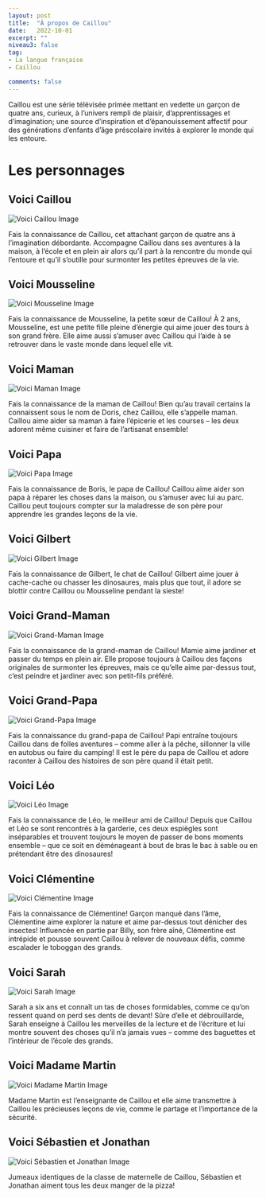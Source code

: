 ```yaml
---
layout: post
title:  "À propos de Caillou"
date:   2022-10-01
excerpt: ""
niveau3: false
tag:
- La langue française
- Caillou

comments: false
---
```

<img style="display: none;" src="/assets/img/thumbnails/caillou.jpg" alt="" width="1" height="1">

Caillou est une série télévisée primée mettant en vedette un garçon de quatre ans, curieux, à l’univers rempli de plaisir, d’apprentissages et d’imagination; une source d’inspiration et d’épanouissement affectif pour des générations d’enfants d’âge préscolaire invités à explorer le monde qui les entoure.

# Les personnages



## Voici Caillou

![Voici Caillou Image](https://content-fr.caillou.com/uploads/2016/03/01_Caillou_Character_Caillou_719x405-1.jpg)

Fais la connaissance de Caillou, cet attachant garçon de quatre ans à l’imagination débordante. Accompagne Caillou dans ses aventures à la maison, à l’école et en plein air alors qu’il part à la rencontre du monde qui l’entoure et qu’il s’outille pour surmonter les petites épreuves de la vie.



## Voici Mousseline

![Voici Mousseline Image](https://content-fr.caillou.com/uploads/2016/03/02_Caillou_Character_Mousseline_719x405-1.jpg)

Fais la connaissance de Mousseline, la petite sœur de Caillou! À 2 ans, Mousseline, est une petite fille pleine d’énergie qui aime jouer des tours à son grand frère. Elle aime aussi s’amuser avec Caillou qui l’aide à se retrouver dans le vaste monde dans lequel elle vit.



## Voici Maman

![Voici Maman Image](https://content-fr.caillou.com/uploads/2016/03/03_Caillou_Character_Maman_719x405-1.jpg)

Fais la connaissance de la maman de Caillou! Bien qu’au travail certains la connaissent sous le nom de Doris, chez Caillou, elle s’appelle maman. Caillou aime aider sa maman à faire l’épicerie et les courses – les deux adorent même cuisiner et faire de l’artisanat ensemble!



## Voici Papa

![Voici Papa Image](https://content-fr.caillou.com/uploads/2016/03/04_Caillou_Character_papa_719x405-1.jpg)

Fais la connaissance de Boris, le papa de Caillou! Caillou aime aider son papa à réparer les choses dans la maison, ou s’amuser avec lui au parc. Caillou peut toujours compter sur la maladresse de son père pour apprendre les grandes leçons de la vie.



## Voici Gilbert

![Voici Gilbert Image](https://content-fr.caillou.com/uploads/2016/03/05_Caillou_Character_Gilbert_719x405-1.jpg)

Fais la connaissance de Gilbert, le chat de Caillou! Gilbert aime jouer à cache-cache ou chasser les dinosaures, mais plus que tout, il adore se blottir contre Caillou ou Mousseline pendant la sieste!



## Voici Grand-Maman

![Voici Grand-Maman Image](https://content-fr.caillou.com/uploads/2016/03/06_Caillou_Character_Grandmaman_719x405-1.jpg)

Fais la connaissance de la grand-maman de Caillou! Mamie aime jardiner et passer du temps en plein air. Elle propose toujours à Caillou des façons originales de surmonter les épreuves, mais ce qu’elle aime par-dessus tout, c’est peindre et jardiner avec son petit-fils préféré.



## Voici Grand-Papa

![Voici Grand-Papa Image](https://content-fr.caillou.com/uploads/2016/03/07_Caillou_Character_Grandpapa_719x405-1.jpg)

Fais la connaissance du grand-papa de Caillou! Papi entraîne toujours Caillou dans de folles aventures – comme aller à la pêche, sillonner la ville en autobus ou faire du camping! Il est le père du papa de Caillou et adore raconter à Caillou des histoires de son père quand il était petit.



## Voici Léo

![Voici Léo Image](https://content-fr.caillou.com/uploads/2016/03/08_Caillou_Character_Leo_719x405-1.jpg)

Fais la connaissance de Léo, le meilleur ami de Caillou! Depuis que Caillou et Léo se sont rencontrés à la garderie, ces deux espiègles sont inséparables et trouvent toujours le moyen de passer de bons moments ensemble – que ce soit en déménageant à bout de bras le bac à sable ou en prétendant être des dinosaures!



## Voici Clémentine

![Voici Clémentine Image](https://content-fr.caillou.com/uploads/2016/03/09_Caillou_Character_Clementine_719x405-1.jpg)

Fais la connaissance de Clémentine! Garçon manqué dans l’âme, Clémentine aime explorer la nature et aime par-dessus tout dénicher des insectes! Influencée en partie par Billy, son frère aîné, Clémentine est intrépide et pousse souvent Caillou à relever de nouveaux défis, comme escalader le toboggan des grands.



## Voici Sarah

![Voici Sarah Image](https://content-fr.caillou.com/uploads/2016/03/10_Caillou_Character_Sara_719x405-1.jpg)

Sarah a six ans et connaît un tas de choses formidables, comme ce qu’on ressent quand on perd ses dents de devant! Sûre d’elle et débrouillarde, Sarah enseigne à Caillou les merveilles de la lecture et de l’écriture et lui montre souvent des choses qu’il n’a jamais vues – comme des baguettes et l’intérieur de l’école des grands.



## Voici Madame Martin

![Voici Madame Martin Image](https://content-fr.caillou.com/uploads/2016/03/11_Caillou_Character_MdmMartin_719x405-1.jpg)

Madame Martin est l’enseignante de Caillou et elle aime transmettre à Caillou les précieuses leçons de vie, comme le partage et l’importance de la sécurité.



## Voici Sébastien et Jonathan

![Voici Sébastien et Jonathan Image](https://content-fr.caillou.com/uploads/2016/03/12_Caillou_Character_Sebastien-et-Jonathan-_719x405-1.jpg)

Jumeaux identiques de la classe de maternelle de Caillou, Sébastien et Jonathan aiment tous les deux manger de la pizza!
